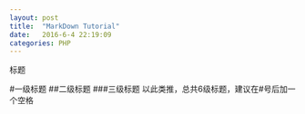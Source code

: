 ```yaml
---
layout: post
title:  "MarkDown Tutorial"
date:   2016-6-4 22:19:09
categories: PHP
---
```

标题

#一级标题
##二级标题
###三级标题
以此类推，总共6级标题，建议在#号后加一个空格

